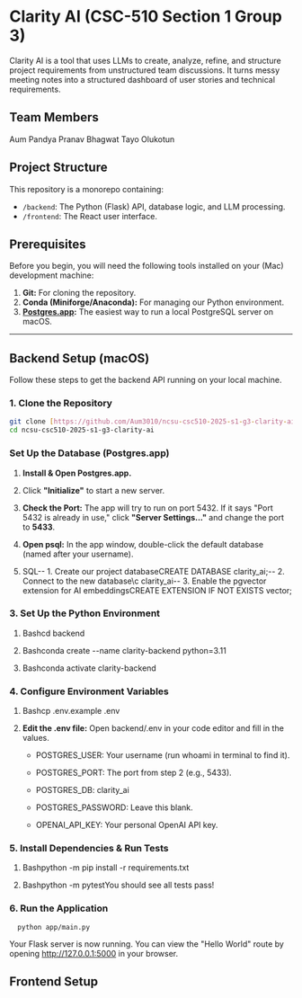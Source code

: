 # Clarity AI (CSC-510 Section 1 Group 3)

Clarity AI is a tool that uses LLMs to create, analyze, refine, and structure project requirements from unstructured team discussions. It turns messy meeting notes into a structured dashboard of user stories and technical requirements.

## Team Members
Aum Pandya 
Pranav Bhagwat
Tayo Olukotun 

## Project Structure

This repository is a monorepo containing:

* `/backend`: The Python (Flask) API, database logic, and LLM processing.
* `/frontend`: The React user interface.

## Prerequisites

Before you begin, you will need the following tools installed on your (Mac) development machine:

1.  **Git:** For cloning the repository.
2.  **Conda (Miniforge/Anaconda):** For managing our Python environment.
3.  **[Postgres.app](https://postgresapp.com/):** The easiest way to run a local PostgreSQL server on macOS.

---

## Backend Setup (macOS)

Follow these steps to get the backend API running on your local machine.

### 1. Clone the Repository

```bash
git clone [https://github.com/Aum3010/ncsu-csc510-2025-s1-g3-clarity-ai.git](https://github.com/Aum3010/ncsu-csc510-2025-s1-g3-clarity-ai.git)
cd ncsu-csc510-2025-s1-g3-clarity-ai
```

### Set Up the Database (Postgres.app)

1.  **Install & Open Postgres.app.**
    
2.  Click **"Initialize"** to start a new server.
    
3.  **Check the Port:** The app will try to run on port 5432. If it says "Port 5432 is already in use," click **"Server Settings..."** and change the port to **5433**.
    
4.  **Open psql:** In the app window, double-click the default database (named after your username).
    
5.  SQL-- 1. Create our project databaseCREATE DATABASE clarity\_ai;-- 2. Connect to the new database\\c clarity\_ai-- 3. Enable the pgvector extension for AI embeddingsCREATE EXTENSION IF NOT EXISTS vector;
    

### 3\. Set Up the Python Environment

1.  Bashcd backend
    
2.  Bashconda create --name clarity-backend python=3.11
    
3.  Bashconda activate clarity-backend
    

### 4\. Configure Environment Variables

1.  Bashcp .env.example .env
    
2.  **Edit the .env file:** Open backend/.env in your code editor and fill in the values.
    
    *   POSTGRES\_USER: Your username (run whoami in terminal to find it).
        
    *   POSTGRES\_PORT: The port from step 2 (e.g., 5433).
        
    *   POSTGRES\_DB: clarity\_ai
        
    *   POSTGRES\_PASSWORD: Leave this blank.
        
    *   OPENAI\_API\_KEY: Your personal OpenAI API key.
        

### 5\. Install Dependencies & Run Tests

1.  Bashpython -m pip install -r requirements.txt
    
2.  Bashpython -m pytestYou should see all tests pass!
    

### 6\. Run the Application

`   python app/main.py   `

Your Flask server is now running. You can view the "Hello World" route by opening http://127.0.0.1:5000 in your browser.

Frontend Setup
--------------

